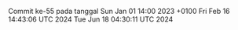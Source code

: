 Commit ke-55 pada tanggal Sun Jan 01 14:00 2023 +0100
Fri Feb 16 14:43:06 UTC 2024
Tue Jun 18 04:30:11 UTC 2024
